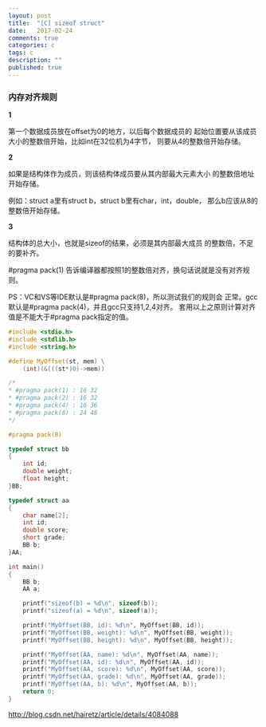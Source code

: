 ```yaml
---
layout: post
title:  "[C] sizeof struct"
date:   2017-02-24
comments: true
categories: c
tags: c 
description: ""
published: true
---
```



### 内存对齐规则

**1**

第一个数据成员放在offset为0的地方，以后每个数据成员的
起始位置要从该成员大小的整数倍开始，比如int在32位机为4字节，
则要从4的整数倍开始存储。

**2**

如果是结构体作为成员，则该结构体成员要从其内部最大元素大小
的整数倍地址开始存储。

例如：struct a里有struct b，struct b里有char，int，double，
那么b应该从8的整数倍开始存储。

**3**

结构体的总大小，也就是sizeof的结果，必须是其内部最大成员
的整数倍，不足的要补齐。

#pragma pack(1) 
告诉编译器都按照1的整数倍对齐，换句话说就是没有对齐规则。

PS：VC和VS等IDE默认是#pragma pack(8)，所以测试我们的规则会
正常。gcc默认是#pragma pack(4)，并且gcc只支持1,2,4对齐。
套用以上之原则计算对齐值是不能大于#pragma pack指定的值。



```cpp
#include <stdio.h>
#include <stdlib.h>
#include <string.h>

#define MyOffset(st, mem) \
	(int)(&(((st*)0)->mem)) 

/*
* #pragma pack(1) : 16 32
* #pragma pack(2) : 16 32
* #pragma pack(4) : 16 36
* #pragma pack(8) : 24 48
*/

#pragma pack(8)

typedef struct bb
{
	int id;
	double weight;
	float height;
}BB;

typedef struct aa
{
	char name[2];
	int id;
	double score;
	short grade;
	BB b;
}AA;

int main()
{
	BB b;
	AA a;

	printf("sizeof(b) = %d\n", sizeof(b));
	printf("sizeof(a) = %d\n", sizeof(a));

	printf("MyOffset(BB, id): %d\n", MyOffset(BB, id));
	printf("MyOffset(BB, weight): %d\n", MyOffset(BB, weight));
	printf("MyOffset(BB, height): %d\n", MyOffset(BB, height));

	printf("MyOffset(AA, name): %d\n", MyOffset(AA, name));
	printf("MyOffset(AA, id): %d\n", MyOffset(AA, id));
	printf("MyOffset(AA, score): %d\n", MyOffset(AA, score));
	printf("MyOffset(AA, grade): %d\n", MyOffset(AA, grade));
	printf("MyOffset(AA, b): %d\n", MyOffset(AA, b));
	return 0;
}

```


<a href="http://blog.csdn.net/hairetz/article/details/4084088" target="_blank">http://blog.csdn.net/hairetz/article/details/4084088</a>


